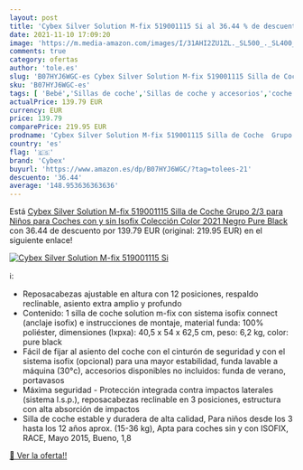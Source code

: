 ```yaml
---
layout: post
title: 'Cybex Silver Solution M-fix 519001115 Si al 36.44 % de descuento'
date: 2021-11-10 17:09:20
image: 'https://m.media-amazon.com/images/I/31AHI2ZU1ZL._SL500_._SL400_.jpg'
comments: true
category: ofertas
author: 'tole.es'
slug: 'B07HYJ6WGC-es Cybex Silver Solution M-fix 519001115 Silla de Coche Grupo...'
sku: 'B07HYJ6WGC-es'
tags: [ 'Bebé','Sillas de coche','Sillas de coche y accesorios','coche','cybex','de','isofix','silla', ]
actualPrice: 139.79 EUR
currency: EUR
price: 139.79
comparePrice: 219.95 EUR
prodname: 'Cybex Silver Solution M-fix 519001115 Silla de Coche  Grupo 2/3  para Niños  para Coches con y sin Isofix  Colección Color 2021  Negro  Pure Black '
country: 'es'
flag: '🇪🇸'
brand: 'Cybex'
buyurl: 'https://www.amazon.es/dp/B07HYJ6WGC/?tag=tolees-21'
descuento: '36.44'
average: '148.953636363636'
---
```


Está [Cybex Silver Solution M-fix 519001115 Silla de Coche  Grupo 2/3  para Niños  para Coches con y sin Isofix  Colección Color 2021  Negro  Pure Black ](https://www.amazon.es/dp/B07HYJ6WGC/?tag=tolees-21) con 36.44 de descuento por 139.79 EUR (original: 219.95 EUR) en el siguiente enlace!

[![Cybex Silver Solution M-fix 519001115 Si](https://m.media-amazon.com/images/I/31AHI2ZU1ZL._SL500_._SL400_.jpg)](https://www.amazon.es/dp/B07HYJ6WGC/?tag=tolees-21)

ℹ️:

- Reposacabezas ajustable en altura con 12 posiciones, respaldo reclinable, asiento extra amplio y profundo
- Contenido: 1 silla de coche solution m-fix con sistema isofix connect (anclaje isofix) e instrucciones de montaje, material funda: 100% poliéster, dimensiones (lxpxa): 40,5 x 54 x 62,5 cm, peso: 6,2 kg, color: pure black
- Fácil de fijar al asiento del coche con el cinturón de seguridad y con el sistema isofix (opcional) para una mayor estabilidad, funda lavable a máquina (30°c), accesorios disponibles no incluidos: funda de verano, portavasos
- Máxima seguridad - Protección integrada contra impactos laterales (sistema l.s.p.), reposacabezas reclinable en 3 posiciones, estructura con alta absorción de impactos
- Silla de coche estable y duradera de alta calidad, Para niños desde los 3 hasta los 12 años aprox. (15-36 kg), Apta para coches sin y con ISOFIX, RACE, Mayo 2015, Bueno, 1,8

[🛒 Ver la oferta!!](https://www.amazon.es/dp/B07HYJ6WGC/?tag=tolees-21)
